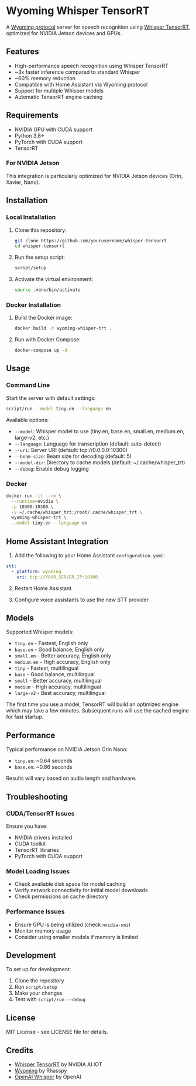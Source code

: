 # Wyoming Whisper TensorRT

A [Wyoming protocol](https://github.com/rhasspy/wyoming) server for speech recognition using [Whisper TensorRT](https://github.com/NVIDIA-AI-IOT/whisper_trt), optimized for NVIDIA Jetson devices and GPUs.

## Features

- High-performance speech recognition using Whisper TensorRT
- ~3x faster inference compared to standard Whisper
- ~60% memory reduction
- Compatible with Home Assistant via Wyoming protocol
- Support for multiple Whisper models
- Automatic TensorRT engine caching

## Requirements

- NVIDIA GPU with CUDA support
- Python 3.8+
- PyTorch with CUDA support
- TensorRT

### For NVIDIA Jetson

This integration is particularly optimized for NVIDIA Jetson devices (Orin, Xavier, Nano).

## Installation

### Local Installation

1. Clone this repository:
   ```bash
   git clone https://github.com/yourusername/whisper-tensorrt
   cd whisper-tensorrt
   ```

2. Run the setup script:
   ```bash
   script/setup
   ```

3. Activate the virtual environment:
   ```bash
   source .venv/bin/activate
   ```

### Docker Installation

1. Build the Docker image:
   ```bash
   docker build -t wyoming-whisper-trt .
   ```

2. Run with Docker Compose:
   ```bash
   docker-compose up -d
   ```

## Usage

### Command Line

Start the server with default settings:
```bash
script/run --model tiny.en --language en
```

Available options:
- `--model`: Whisper model to use (tiny.en, base.en, small.en, medium.en, large-v2, etc.)
- `--language`: Language for transcription (default: auto-detect)
- `--uri`: Server URI (default: tcp://0.0.0.0:10300)
- `--beam-size`: Beam size for decoding (default: 5)
- `--model-dir`: Directory to cache models (default: ~/.cache/whisper_trt)
- `--debug`: Enable debug logging

### Docker

```bash
docker run -it --rm \
  --runtime=nvidia \
  -p 10300:10300 \
  -v ~/.cache/whisper_trt:/root/.cache/whisper_trt \
  wyoming-whisper-trt \
  --model tiny.en --language en
```

## Home Assistant Integration

1. Add the following to your Home Assistant `configuration.yaml`:

```yaml
stt:
  - platform: wyoming
    uri: tcp://YOUR_SERVER_IP:10300
```

2. Restart Home Assistant

3. Configure voice assistants to use the new STT provider

## Models

Supported Whisper models:
- `tiny.en` - Fastest, English only
- `base.en` - Good balance, English only  
- `small.en` - Better accuracy, English only
- `medium.en` - High accuracy, English only
- `tiny` - Fastest, multilingual
- `base` - Good balance, multilingual
- `small` - Better accuracy, multilingual
- `medium` - High accuracy, multilingual
- `large-v2` - Best accuracy, multilingual

The first time you use a model, TensorRT will build an optimized engine which may take a few minutes. Subsequent runs will use the cached engine for fast startup.

## Performance

Typical performance on NVIDIA Jetson Orin Nano:
- `tiny.en`: ~0.64 seconds
- `base.en`: ~0.86 seconds

Results will vary based on audio length and hardware.

## Troubleshooting

### CUDA/TensorRT Issues

Ensure you have:
- NVIDIA drivers installed
- CUDA toolkit
- TensorRT libraries
- PyTorch with CUDA support

### Model Loading Issues

- Check available disk space for model caching
- Verify network connectivity for initial model downloads
- Check permissions on cache directory

### Performance Issues

- Ensure GPU is being utilized (check `nvidia-smi`)
- Monitor memory usage
- Consider using smaller models if memory is limited

## Development

To set up for development:

1. Clone the repository
2. Run `script/setup`
3. Make your changes
4. Test with `script/run --debug`

## License

MIT License - see LICENSE file for details.

## Credits

- [Whisper TensorRT](https://github.com/NVIDIA-AI-IOT/whisper_trt) by NVIDIA AI IOT
- [Wyoming](https://github.com/rhasspy/wyoming) by Rhasspy
- [OpenAI Whisper](https://github.com/openai/whisper) by OpenAI